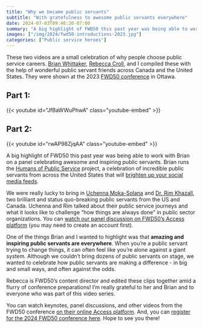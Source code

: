 ```yaml
---
title: "Why we became public servants"
subtitle: "With gratefulness to awesome public servants everywhere"
date: 2024-07-03T09:48:20-07:00
summary: "A big highlight of FWD50 this past year was being able to work with Brian Whittaker on a panel celebrating outstanding public servants. We wanted to highlight that amazing and inspiring public servants are everywhere –  working to change things often against the odds. These two videos are a small celebration of why people choose public service careers."
images: ["/img/2024/fwd50-introductions-2023.jpg"]
categories: ["Public service heroes"]
---
```


These two videos are a small celebration of why people choose public service careers. [Brian Whittaker](https://www.linkedin.com/in/bwhtt/), [Rebecca Croll](https://www.linkedin.com/in/rebecca-croll-79976324/), and I compiled these with the help of wonderful public servant friends across Canada and the United States. They were shown at the 2023 [FWD50 conference](https://www.fwd50.com/) in Ottawa.

## Part 1:

{{< youtube id="JfBaWWuPhwA" class="youtube-embed" >}}

## Part 2:

{{< youtube id="rwAP98ZjqAA" class="youtube-embed" >}}

A big highlight of FWD50 this past year was being able to work with Brian on a panel celebrating awesome and inspiring public servants. Brian runs the [Humans of Public Service](https://humansofpublicservice.org/) project, a celebration of incredible public servants from across the United States that will [brighten up your social media feeds](https://www.instagram.com/humansofpublicservice).

We were really lucky to bring in [Uchenna Moka-Solana](https://www.linkedin.com/in/uchmok/) and [Dr. Rim Khazall](https://www.linkedin.com/in/rimkhazall/), two brilliant and status quo-breaking public servants from the US and Canada. Uchenna and Rim talked about their public service journeys and what it looks like to challenge “how things are always done” in public sector organizations. You can [watch our panel discussion on FWD50’s Access platform](https://access.fwd50.com/c/food-for-thought/humans-to-heroes) (you may need to create an account first).

One of the things Brian and I wanted to highlight was that **amazing and inspiring public servants are everywhere**. When you’re a public servant trying to change things, it can often feel like you’re alone against a giant system. Although we couldn’t bring dozens of public servants on stage, we wanted to celebrate how public servants are making a difference - in big and small ways, and often against the odds.

Rebecca is FWD50’s content director and edited these clips together amid a flurry of conference preparations! I’m really grateful to her and Brian and to everyone who was part of this video series. 

You can watch keynotes, panel discussions, and other videos from the FWD50 conference [on their online Access platform](https://access.fwd50.com/). And, you can [register for the 2024 FWD50 conference here](https://www.fwd50.com/buy-tickets). Hope to see you there!

